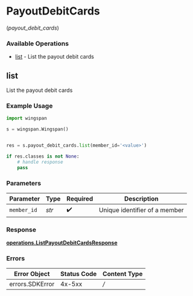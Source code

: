 # PayoutDebitCards
(*payout_debit_cards*)

### Available Operations

* [list](#list) - List the payout debit cards

## list

List the payout debit cards

### Example Usage

```python
import wingspan

s = wingspan.Wingspan()


res = s.payout_debit_cards.list(member_id='<value>')

if res.classes is not None:
    # handle response
    pass

```

### Parameters

| Parameter                     | Type                          | Required                      | Description                   |
| ----------------------------- | ----------------------------- | ----------------------------- | ----------------------------- |
| `member_id`                   | *str*                         | :heavy_check_mark:            | Unique identifier of a member |


### Response

**[operations.ListPayoutDebitCardsResponse](../../models/operations/listpayoutdebitcardsresponse.md)**
### Errors

| Error Object    | Status Code     | Content Type    |
| --------------- | --------------- | --------------- |
| errors.SDKError | 4x-5xx          | */*             |
